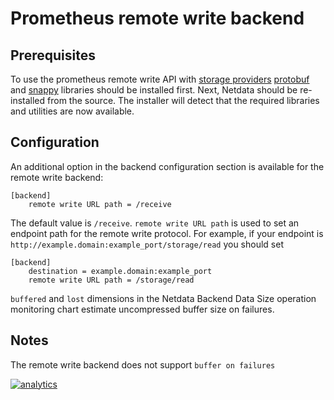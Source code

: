 # Prometheus remote write backend

## Prerequisites

To use the prometheus remote write API with [storage providers](https://prometheus.io/docs/operating/integrations/#remote-endpoints-and-storage) [protobuf](https://developers.google.com/protocol-buffers/) and [snappy](https://github.com/google/snappy) libraries should be installed first. Next, Netdata should be re-installed from the source. The installer will detect that the required libraries and utilities are now available.

## Configuration

An additional option in the backend configuration section is available for the remote write backend:

```
[backend]
    remote write URL path = /receive
```

The default value is `/receive`. `remote write URL path` is used to set an endpoint path for the remote write protocol. For example, if your endpoint is `http://example.domain:example_port/storage/read` you should set

```
[backend]
    destination = example.domain:example_port
    remote write URL path = /storage/read
```

`buffered` and `lost` dimensions in the Netdata Backend Data Size operation monitoring chart estimate uncompressed buffer size on failures.

## Notes

The remote write backend does not support `buffer on failures`

[![analytics](https://www.google-analytics.com/collect?v=1&aip=1&t=pageview&_s=1&ds=github&dr=https%3A%2F%2Fgithub.com%2Fnetdata%2Fnetdata&dl=https%3A%2F%2Fmy-netdata.io%2Fgithub%2Fbackends%2Fprometheus%2Fremote_write%2FREADME&_u=MAC~&cid=5792dfd7-8dc4-476b-af31-da2fdb9f93d2&tid=UA-64295674-3)](<>)
